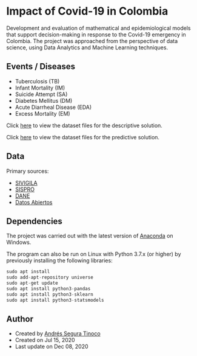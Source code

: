 # Impact of Covid-19 in Colombia
Development and evaluation of mathematical and epidemiological models that support decision-making in response to the Covid-19 emergency in Colombia. The project was approached from the perspective of data science, using Data Analytics and Machine Learning techniques.

## Events / Diseases
- Tuberculosis (TB)
- Infant Mortality (IM)
- Suicide Attempt (SA)
- Diabetes Mellitus (DM)
- Acute Diarrheal Disease (EDA)
- Excess Mortality (EM)

Click <a href="https://github.com/ansegura7/covid19-col-disease-impact/tree/master/solution-desc/data" target="_blank">here</a> to view the dataset files for the descriptive solution.

Click <a href="https://github.com/ansegura7/covid19-col-disease-impact/tree/master/solution-pred/data" target="_blank">here</a> to view the dataset files for the predictive solution.

## Data
Primary sources:
- <a href="http://portalsivigila.ins.gov.co/Paginas/Vigilancia-Rutinaria.aspx" target="_blank">SIVIGILA</a>
- <a href="https://www.sispro.gov.co/Pages/Home.aspx" target="_blank">SISPRO</a>
- <a href="https://www.dane.gov.co/index.php/estadisticas-por-tema" target="_blank">DANE</a>
- <a href="https://www.datos.gov.co/Salud-y-Protecci-n-Social/Casos-positivos-de-COVID-19-en-Colombia/gt2j-8ykr" target="_blank">Datos Abiertos</a>

## Dependencies
The project was carried out with the latest version of <a href="https://www.anaconda.com/products/individual" target="_blank" >Anaconda</a> on Windows.

The program can also be run on Linux with Python 3.7.x (or higher) by previously installing the following libraries:
```python
sudo apt install
sudo add-apt-repository universe
sudo apt-get update
sudo apt install python3-pandas
sudo apt install python3-sklearn
sudo apt install python3-statsmodels
```

## Author
- Created by <a href="https://github.com/ansegura7">Andrés Segura Tinoco</a>
- Created on Jul 15, 2020
- Last update on Dec 08, 2020
